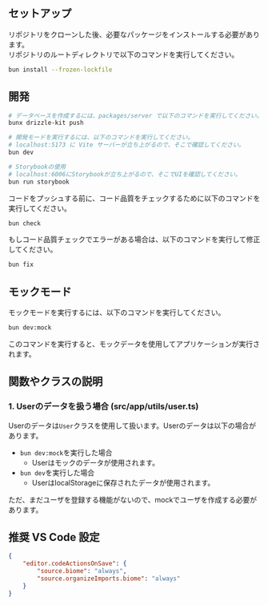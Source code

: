 ## セットアップ

リポジトリをクローンした後、必要なパッケージをインストールする必要があります。  
リポジトリのルートディレクトリで以下のコマンドを実行してください。

```bash
bun install --frozen-lockfile
```

## 開発

```bash
# データベースを作成するには、packages/server で以下のコマンドを実行してください。
bunx drizzle-kit push
```

```bash
# 開発モードを実行するには、以下のコマンドを実行してください。
# localhost:5173 に Vite サーバーが立ち上がるので、そこで確認してください。
bun dev

# Storybookの使用
# localhost:6006にStorybookが立ち上がるので、そこでUIを確認してください。
bun run storybook
```

コードをプッシュする前に、コード品質をチェックするために以下のコマンドを実行してください。

```bash
bun check
```

もしコード品質チェックでエラーがある場合は、以下のコマンドを実行して修正してください。

```bash
bun fix
```

## モックモード

モックモードを実行するには、以下のコマンドを実行してください。

```bash
bun dev:mock
```

このコマンドを実行すると、モックデータを使用してアプリケーションが実行されます。

## 関数やクラスの説明

### 1. Userのデータを扱う場合 (src/app/utils/user.ts)

Userのデータは`User`クラスを使用して扱います。Userのデータは以下の場合があります。

- `bun dev:mock`を実行した場合
  - Userはモックのデータが使用されます。
- `bun dev`を実行した場合
  - UserはlocalStorageに保存されたデータが使用されます。

ただ、まだユーザを登録する機能がないので、mockでユーザを作成する必要があります。

## 推奨 VS Code 設定

```json
{
	"editor.codeActionsOnSave": {
		"source.biome": "always",
		"source.organizeImports.biome": "always"
	}
}
```
